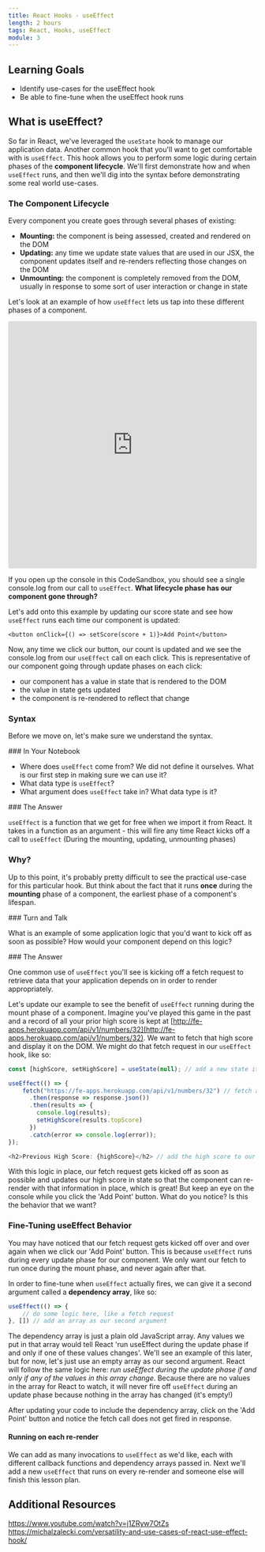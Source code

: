 ```yaml
---
title: React Hooks - useEffect
length: 2 hours
tags: React, Hooks, useEffect
module: 3
---
```


## Learning Goals
* Identify use-cases for the useEffect hook
* Be able to fine-tune when the useEffect hook runs

## What is useEffect?

So far in React, we've leveraged the `useState` hook to manage our application data. Another common hook that you'll want to get comfortable with is `useEffect`. This hook allows you to perform some logic during certain phases of the **component lifecycle**. We'll first demonstrate how and when `useEffect` runs, and then we'll dig into the syntax before demonstrating some real world use-cases.

### The Component Lifecycle

Every component you create goes through several phases of existing:

* **Mounting:** the component is being assessed, created and rendered on the DOM
* **Updating:** any time we update state values that are used in our JSX, the component updates itself and re-renders reflecting those changes on the DOM
* **Unmounting:** the component is completely removed from the DOM, usually in response to some sort of user interaction or change in state


Let's look at an example of how `useEffect` lets us tap into these different phases of a component.

<iframe
     src="https://codesandbox.io/embed/sharp-wilbur-l0zli?fontsize=14&hidenavigation=1&theme=dark"
     style="width:100%; height:500px; border:0; border-radius: 4px; overflow:hidden;"
     title="sharp-wilbur-l0zli"
     allow="geolocation; microphone; camera; midi; vr; accelerometer; gyroscope; payment; ambient-light-sensor; encrypted-media; usb"
     sandbox="allow-modals allow-forms allow-popups allow-scripts allow-same-origin"
   ></iframe>

If you open up the console in this CodeSandbox, you should see a single console.log from our call to `useEffect`. **What lifecycle phase has our component gone through?**

Let's add onto this example by updating our score state and see how `useEffect` runs each time our component is updated:

`<button onClick={() => setScore(score + 1)}>Add Point</button>`

Now, any time we click our button, our count is updated and we see the console.log from our `useEffect` call on each click. This is representative of our component going through update phases on each click:

* our component has a value in state that is rendered to the DOM
* the value in state gets updated
* the component is re-rendered to reflect that change


### Syntax

Before we move on, let's make sure we understand the syntax.

<section class="call-to-action">
### In Your Notebook

* Where does `useEffect` come from? We did not define it ourselves. What is our first step in making sure we can use it?
* What data type is `useEffect`?
* What argument does `useEffect` take in? What data type is it?
</section>

<section class="answer">
### The Answer  

`useEffect` is a function that we get for free when we import it from React. It takes in a function as an argument - this will fire any time React kicks off a call to `useEffect` (During the mounting, updating, unmounting phases)
</section>


### Why?

Up to this point, it's probably pretty difficult to see the practical use-case for this particular hook. But think about the fact that it runs **once** during the **mounting** phase of a component, the earliest phase of a component's lifespan.

<section class="call-to-action">
### Turn and Talk

What is an example of some application logic that you'd want to kick off as soon as possible? How would your component depend on this logic?
</section>

<section class="answer">
### The Answer  

One common use of `useEffect` you'll see is kicking off a fetch request to retrieve data that your application depends on in order to render appropriately.
</section>

Let's update our example to see the benefit of `useEffect` running during the mount phase of a component. Imagine you've played this game in the past and a record of all your prior high score is kept at [http://fe-apps.herokuapp.com/api/v1/numbers/32](http://fe-apps.herokuapp.com/api/v1/numbers/32). We want to fetch that high score and display it on the DOM. We might do that fetch request in our `useEffect` hook, like so:


```js
const [highScore, setHighScore] = useState(null); // add a new state item for the high score

useEffect(() => {
	fetch("https://fe-apps.herokuapp.com/api/v1/numbers/32") // fetch and set the high score in state
	  .then(response => response.json())
	  .then(results => {
	  	console.log(results);
	  	setHighScore(results.topScore)
	  })
	  .catch(error => console.log(error));
});

<h2>Previous High Score: {highScore}</h2> // add the high score to our JSX return
```

With this logic in place, our fetch request gets kicked off as soon as possible and updates our high score in state so that the component can re-render with that information in place, which is great! But keep an eye on the console while you click the 'Add Point' button. What do you notice? Is this the behavior that we want?

### Fine-Tuning useEffect Behavior

You may have noticed that our fetch request gets kicked off over and over again when we click our 'Add Point' button. This is because `useEffect` runs during every update phase for our component. We only want our fetch to run once during the mount phase, and never again after that.

In order to fine-tune when `useEffect` actually fires, we can give it a second argument called a **dependency array**, like so:

```js
useEffect(() => {
	// do some logic here, like a fetch request
}, []) // add an array as our second argument
```

The dependency array is just a plain old JavaScript array. Any values we put in that array would tell React 'run useEffect during the update phase if and only if one of these values changes'. We'll see an example of this later, but for now, let's just use an empty array as our second argument. React will follow the same logic here: *run useEffect during the update phase if and only if any of the values in this array change*. Because there are no values in the array for React to watch, it will never fire off `useEffect` during an update phase because nothing in the array has changed (it's empty!)

After updating your code to include the dependency array, click on the 'Add Point' button and notice the fetch call does not get fired in response.

#### Running on each re-render

We can add as many invocations to `useEffect` as we'd like, each with different callback functions and dependency arrays passed in. Next we'll add a new `useEffect` that runs on every re-render and someone else will finish this lesson plan.




<!-- 
* useEffect takes in a function
* every time the component is rendered or re-rendered, useEffect is called
* console.log inside of useEffect
* clean up after render has happened
* second argument - array, values.password - only the values that have changed that you want to call useEffect - dependency array - all values your effect depends on
* shallow comparison of the values?
* componentDidMount/componentWillUnmount
* often see it with an empty array as the second argument because you only want it to run once for your first render (initial fetch/GET)
* return a function to add cleanup logic (what kind of cleanup logic?)
* good place to add and remove event listeners

* you can have more than 1 useEffect and they will fire off in ourder 
 -->
## Additional Resources

https://www.youtube.com/watch?v=j1ZRyw7OtZs
https://michalzalecki.com/versatility-and-use-cases-of-react-use-effect-hook/